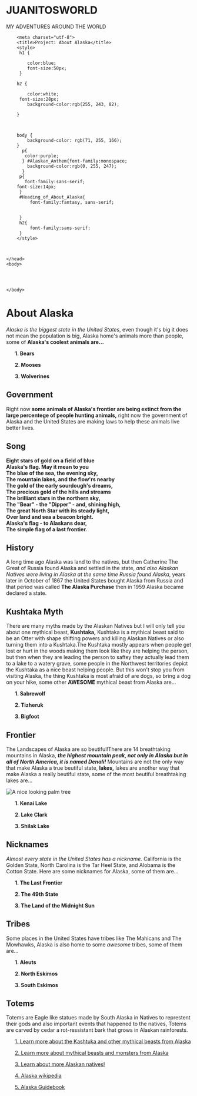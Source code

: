 # JUANITOSWORLD
MY ADVENTURES AROUND THE WORLD
<!DOCTYPE html>
<html>
    <head>
        
        
        <meta charset="utf-8">
        <title>Project: About Alaska</title>
        <style>
         h1 {
             
            color:blue;
            font-size:50px;
         }
            
        h2 {
             
            color:white;
         font-size:28px;
            background-color:rgb(255, 243, 82);
            
        }
         
         
          
        body {
            background-color: rgb(71, 255, 166);
        }
          p{
           color:purple;   
          } #Alaskan_Anthem{font-family:monospace;
            background-color:rgb(0, 255, 247);
          }
         p{
           font-family:sans-serif;  
        font-size:14px;
         } 
         #Heading_of_About_Alaska{
             font-family:fantasy, sans-serif;
             
             
         }
         h2{
             font-family:sans-serif;
         }
        </style>
        
        
        
    </head>
    <body>
    
        
       
        
    </body>
<h1>About Alaska</h1>

<p><em>Alaska is the biggest state in the United States</em>, even though it's big it does not mean the population is big, Alaska home's animals more than people, some of <strong>Alaska's coolest animals are...</strong>
</p>


<ol><strong>1. Bears</strong></ol> 
<ol><strong>2. Mooses</strong></ol> 
<ol><strong>3. Wolverines</strong></ol> 
 
 
<h2>Government</h2> 
 
 <p>Right now <strong>some animals of Alaska's frontier are being extinct from the large percentege of people hunting animals,</strong> right now the government of Alaska and the United States are making laws to help these animals live better lives.</p>
 
 
<h2>Song</h2>


<p id="Alaskan_Anthem"><strong>Eight stars of gold on a field of blue<br>
Alaska's flag. May it mean to you<br>
The blue of the sea, the evening sky,<br>
The mountain lakes, and the flow'rs nearby<br>
The gold of the early sourdough's dreams,<br>
The precious gold of the hills and streams<br>
The brilliant stars in the northern sky,<br>
The "Bear" - the "Dipper" - and, shining high,<br>
The great North Star with its steady light,<br>
Over land and sea a beacon bright.<br>
Alaska's flag - to Alaskans dear,<br>
The simple flag of a last frontier.</strong><br></p>


 
<h2>History</h2> 
 
 <p>A long time ago Alaska was land to the natives, but then Catherine The Great of Russia found Alaska and settled in the state, <em>and also Alaskan Natives were living in Alaska at the same time Russia found Alaska</em>, years later in October of 1867 the United States bought Alaska from Russia and that period was called <strong>The Alaska Purchase</strong> then in 1959 Alaska became declared a state. </p>
 
 
<h2>Kushtaka Myth</h2> 
<p>There are many myths made by the Alaskan Natives but I will only tell you about one mythical beast, <strong>Kushtaka,</strong> Kushtaka is a mythical beast said to be an Otter with shape shifting powers and killing Alaskan Natives or also turning them into a Kushtaka.The Kushtaka mostly appears when people get lost or hurt in the woods making them look like they are helping the person, but then when they are leading the person to saftey they actually lead them to a lake to a watery grave, some people in the Northwest territories depict the Kushtaka as a nice beast helping people. But this won't stop you from visiting Alaska, the thing Kushtaka is most afraid of are dogs, so bring a dog on your hike, some other <strong>AWESOME</strong> mythical beast from Alaska are...
</p>
<ol><strong>1. Sabrewolf</strong></ol>
<ol><strong>2. Tizheruk</strong></ol>
<ol><strong>3. Bigfoot</strong></ol>



<h2>Frontier</h2>
<p>The Landscapes of Alaska are so beutiful!There are 14 breathtaking mountains in Alaska, <strong><em>the highest mountain peak, not only in Alaska but in all of North America, it is named Denali!</em></strong> Mountains are not the only way that make Alaska a true beutiful state, <strong>lakes,</strong> lakes are another way that make Alaska a really beutiful state, some of the most beutiful breathtaking lakes are...  </p>
<img src="https://www.kasandbox.org/programming-images/cute/TreeTall.png"alt="A nice looking palm tree">

<ol><strong>1. Kenai Lake</strong></ol>
<ol><strong>2. Lake Clark</strong></ol>
<ol><strong>3. Shilak Lake</strong></ol>

<h2>Nicknames</h2>


<p><em>Almost every state in the United States has a nickname.</em> California is the Golden State, North Carolina is the Tar Heel State, and Alobama is the Cotton State. Here are some nicknames for Alaska, some of them are...</p>




<ol><strong>1. The Last Frontier</strong></ol>
<ol><strong>2. The 49th State</strong></ol>
<ol><strong>3. The Land of the Midnight Sun</strong></ol>

<h2>Tribes</h2>

<p>Some places in the United States have tribes like The Mahicans and The Mowhawks, Alaska is also home to some <em>awesome</em> tribes, some of them are...</p>

<ol><strong>1. Aleuts</strong></ol>
<ol><strong>2. North Eskimos</strong></ol>
<ol><strong>3. South Eskimos</strong></ol>

<h2>Totems</h2>
<p>Totems are Eagle like statues made by South Alaska in Natives to represtent their gods and also important events that happened to the natives, Totems are carved by cedar a rot-ressistant bark that grows in Alaskan rainforests.</p>

<ul><a href="https://www.youtube.com/watch?v=k0vgJ65FIds">1. Learn more about the Kashtuka and other mythical beasts from Alaska</a></ul>   
<ul><a href="https://www.youtube.com/watch?v=I6uBkbgStTw&t=3s">2. Learn more about mythical beasts and monsters from Alaska</a></ul>  
 <ul><a href="https://www.youtube.com/watch?v=biqVf7AfAHE">3. Learn about more Alaskan natives!</a></ul>   
 
<ul><a href="https://en.wikipedia.org/wiki/Alaska">4. Alaska wikipedia</a></ul> 

<ul><a href="https://www.anchorage.net/discover/?utm_source=bing&utm_medium=cpc&utm_campaign=Discover%20Alaska%20Search&utm_term=see%20alaska&utm_content=Places_Alaska">5. Alaska Guidebook</a></ul>
    
</html>
